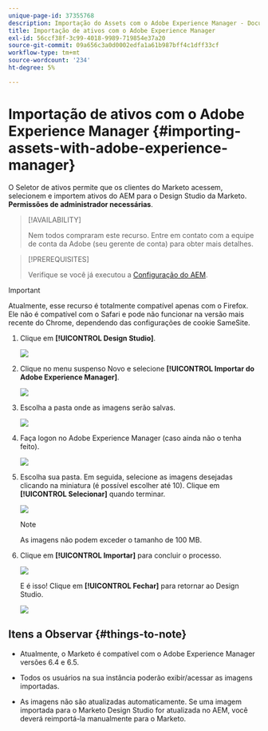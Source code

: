 ```yaml
---
unique-page-id: 37355768
description: Importação do Assets com o Adobe Experience Manager - Documentação do Marketo - Documentação do produto
title: Importação de ativos com o Adobe Experience Manager
exl-id: 56ccf38f-3c99-4018-9989-719854e37a20
source-git-commit: 09a656c3a0d0002edfa1a61b987bff4c1dff33cf
workflow-type: tm+mt
source-wordcount: '234'
ht-degree: 5%

---
```


# Importação de ativos com o Adobe Experience Manager {#importing-assets-with-adobe-experience-manager}

O Seletor de ativos permite que os clientes do Marketo acessem, selecionem e importem ativos do AEM para o Design Studio da Marketo. **Permissões de administrador necessárias**.

>[!AVAILABILITY]
>
>Nem todos compraram este recurso. Entre em contato com a equipe de conta da Adobe (seu gerente de conta) para obter mais detalhes.

>[!PREREQUISITES]
>
>Verifique se você já executou a [Configuração do AEM](/help/marketo/product-docs/core-marketo-concepts/miscellaneous/configuring-adobe-experience-manager-integration.md).

>[!IMPORTANT]
>
>Atualmente, esse recurso é totalmente compatível apenas com o Firefox. Ele não é compatível com o Safari e pode não funcionar na versão mais recente do Chrome, dependendo das configurações de cookie SameSite.

1. Clique em **[!UICONTROL Design Studio]**.

   ![](assets/importing-assets-with-adobe-experience-manager-1.png)

1. Clique no menu suspenso Novo e selecione **[!UICONTROL Importar do Adobe Experience Manager]**.

   ![](assets/importing-assets-with-adobe-experience-manager-2.png)

1. Escolha a pasta onde as imagens serão salvas.

   ![](assets/importing-assets-with-adobe-experience-manager-3.png)

1. Faça logon no Adobe Experience Manager (caso ainda não o tenha feito).

   ![](assets/importing-assets-with-adobe-experience-manager-4.png)

1. Escolha sua pasta. Em seguida, selecione as imagens desejadas clicando na miniatura (é possível escolher até 10). Clique em **[!UICONTROL Selecionar]** quando terminar.

   ![](assets/importing-assets-with-adobe-experience-manager-5.png)

   >[!NOTE]
   >
   >As imagens não podem exceder o tamanho de 100 MB.

1. Clique em **[!UICONTROL Importar]** para concluir o processo.

   ![](assets/importing-assets-with-adobe-experience-manager-6.png)

   E é isso! Clique em **[!UICONTROL Fechar]** para retornar ao Design Studio.

   ![](assets/importing-assets-with-adobe-experience-manager-7.png)

## Itens a Observar {#things-to-note}

* Atualmente, o Marketo é compatível com o Adobe Experience Manager versões 6.4 e 6.5.

* Todos os usuários na sua instância poderão exibir/acessar as imagens importadas.

* As imagens não são atualizadas automaticamente. Se uma imagem importada para o Marketo Design Studio for atualizada no AEM, você deverá reimportá-la manualmente para o Marketo.
